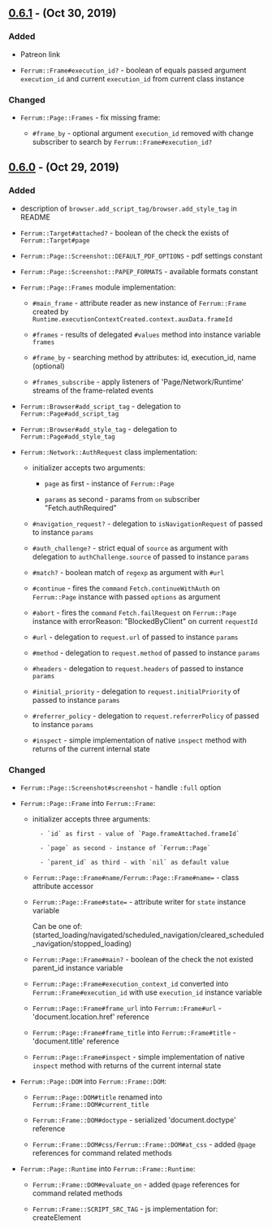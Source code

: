 ## [0.6.1] - (Oct 30, 2019) ##

### Added

- Patreon link

- `Ferrum::Frame#execution_id?` - boolean of equals passed argument `execution_id` and current `execution_id` from current class instance

### Changed

- `Ferrum::Page::Frames` - fix missing frame:

    - `#frame_by` - optional argument `execution_id` removed with change subscriber to search by `Ferrum::Frame#execution_id?`

## [0.6.0] - (Oct 29, 2019) ##

### Added

- description of `browser.add_script_tag/browser.add_style_tag` in README

- `Ferrum::Target#attached?` - boolean of the check the exists of `Ferrum::Target#page`

- `Ferrum::Page::Screenshot::DEFAULT_PDF_OPTIONS` - pdf settings constant

- `Ferrum::Page::Screenshot::PAPEP_FORMATS` - available formats constant

- `Ferrum::Page::Frames` module implementation:

    - `#main_frame` - attribute reader as new instance of `Ferrum::Frame` created by `Runtime.executionContextCreated.context.auxData.frameId`

    - `#frames` - results of delegated `#values` method into instance variable `frames`

    - `#frame_by` - searching method by attributes: id, execution_id, name (optional)

    - `#frames_subscribe` - apply listeners of 'Page/Network/Runtime' streams of the frame-related events

- `Ferrum::Browser#add_script_tag` - delegation to `Ferrum::Page#add_script_tag`

- `Ferrum::Browser#add_style_tag` - delegation to `Ferrum::Page#add_style_tag`

- `Ferrum::Network::AuthRequest` class implementation:

    - initializer accepts two arguments:

        - `page` as first - instance of `Ferrum::Page`

        - `params` as second - params from `on` subscriber "Fetch.authRequired"

    - `#navigation_request?` - delegation to `isNavigationRequest` of passed to instance `params`

    - `#auth_challenge?` - strict equal of `source` as argument with delegation to `authChallenge.source` of passed to instance `params`

    - `#match?` - boolean match of `regexp` as argument with `#url`

    - `#continue` - fires the `command` `Fetch.continueWithAuth` on `Ferrum::Page` instance with passed `options` as argument

    - `#abort` - fires the `command` `Fetch.failRequest` on `Ferrum::Page` instance with errorReason: "BlockedByClient" on current `requestId`

    - `#url` - delegation to `request.url` of passed to instance `params`

    - `#method` - delegation to `request.method` of passed to instance `params`

    - `#headers` - delegation to `request.headers` of passed to instance `params`

    - `#initial_priority` - delegation to `request.initialPriority` of passed to instance `params`

    - `#referrer_policy` - delegation to `request.referrerPolicy` of passed to instance `params`

    - `#inspect` - simple implementation of native `inspect` method with returns of the current internal state

### Changed

- `Ferrum::Page::Screenshot#screenshot` - handle `:full` option

- `Ferrum::Page::Frame` into `Ferrum::Frame`:

    - initializer accepts three arguments:

            - `id` as first - value of `Page.frameAttached.frameId`

            - `page` as second - instance of `Ferrum::Page`

            - `parent_id` as third - with `nil` as default value

    - `Ferrum::Page::Frame#name/Ferrum::Page::Frame#name=` - class attribute accessor

    - `Ferrum::Page::Frame#state=` - attribute writer for `state` instance variable

        Can be one of: (started_loading/navigated/scheduled_navigation/cleared_scheduled_navigation/stopped_loading)

    - `Ferrum::Page::Frame#main?` - boolean of the check the not existed parent_id instance variable

    - `Ferrum::Page::Frame#execution_context_id` converted into `Ferrum::Frame#execution_id` with use `execution_id` instance variable

    - `Ferrum::Page::Frame#frame_url` into `Ferrum::Frame#url` - 'document.location.href' reference

    - `Ferrum::Page::Frame#frame_title` into `Ferrum::Frame#title` - 'document.title' reference

    - `Ferrum::Page::Frame#inspect` - simple implementation of native `inspect` method with returns of the current internal state

- `Ferrum::Page::DOM` into `Ferrum::Frame::DOM`:

    - `Ferrum::Page::DOM#title` renamed into `Ferrum::Frame::DOM#current_title`

    - `Ferrum::Frame::DOM#doctype` - serialized 'document.doctype' reference

    - `Ferrum::Frame::DOM#css/Ferrum::Frame::DOM#at_css` - added `@page` references for command related methods

- `Ferrum::Page::Runtime` into `Ferrum::Frame::Runtime`:

    - `Ferrum::Frame::DOM#evaluate_on` - added `@page` references for command related methods

    - `Ferrum::Frame::SCRIPT_SRC_TAG` - js implementation for: createElement <script>, fil in `src` with appendChild into document.head

    - `Ferrum::Frame::SCRIPT_TEXT_TAG` - js implementation for: createElement <script>, fil in `text` with appendChild into document.head

    - `Ferrum::Frame::STYLE_TAG` - js implementation for: createElement <style> with appendChild into document.head

    - `Ferrum::Frame::LINK_TAG` - js implementation for: createElement <link>, fil in `href` with appendChild into document.head

    - `Ferrum::Frame::Runtime#add_script_tag` - fires `evaluate_async` with passed args: url, path, content, type: "text/javascript"

    - `Ferrum::Frame::Runtime#add_style_tag` - fires `evaluate_async` with passed args: url, path, content

- `Ferrum::Network` - switch from deprecated `Network.continueInterceptedRequest` to `Fetch.continueRequest`

- `Ferrum::Network::Exchange`:

    - first argument `page` for initialize with fill `page` instance variable

    - `#build_response` - fix arguments for `Network::Response.new`

    - `#inspect` - simple implementation of native `inspect` method with returns of the current internal state

- `Ferrum::Network::InterceptedRequest`:

    - `#interception_id` into `#request_id` as `requestId` reference on passed `params`
    
    - `#respond` - the `custom request fulfilment support` implementation by fires the `command` `Fetch.failRequest` on `Ferrum::Page` instance with passed `options` as argument

- `Ferrum::Network::Response`:

    - first argument `page` for initialize with fill `page` instance variable

    - `#body` - implementation of ability to get response body by fires the `command` `Network.getResponseBody` on `Ferrum::Page` instance with on specific `requestId`

    - `#main?` - boolean of equals `page.network.response` and current class instance

    - `#==` - boolean of equals passed argument object.id and current `requestId` from `params` instance variable

    - `#inspect` - simple implementation of native `inspect` method with returns of the current internal state

- `Ferrum::Node`:

    - replaced first argument `page` into `frame` / `page` instance variable initialized as `frame.page`

    - `#frame_id` - delegation to `frameId` of passed to instance `description`

    - `#frame` - instance of frame from `page` instance found by `#frame_id`

- `Ferrum::Page::Event` - add frames implementation:

    - `event/document_id` attribute readers

    - `#subscribe` listeners replaced with `#frames_subscribe` from included `Ferrum::Page::Frames` instance

    - `#resize` - evaluate JS: document.documentElement.scrollWidth, document.documentElement.scrollHeight for fullscreen case

### Removed

- `Ferrum::Page`

    - `#frame_name`

    - `#frame_url`, with delegated `Ferrum::Browser#frame_url`

    - `#frame_title`, with delegated `Ferrum::Browser#frame_title`

    - `#within_frame`, with delegated `Ferrum::Browser#within_frame`

- `Ferrum::Page::Event`:
 
    - include DOM, Runtime, Frame

    - `waiting_frames` instance variable

    - `frame_stack` instance variable

## [0.5.0] - (Sep 27, 2019) ##

### Added

- description of `Thread safety` approach section in README

- `Ferrum::NoSuchTargetError`

- `Ferrum::Network::Request#url_fragment` - delegation to `urlFragment` of instance `request`

- The removing of temporary directory on `Ferrum::Browser::Process#stop`:

    `Ferrum::Browser::Process.directory_remover` proc for remove entry with the passed path to the temporary directory as an argument

- `Ferrum::Page#viewport_size` - evaluates JS: `innerWidth` and `innerHeight` values on `window` object

- `Ferrum::Page#document_size` - evaluates JS: `offsetWidth` and `offsetHeight` values on `document.documentElement` object

- `Ferrum::Browser#viewport_size` - delegation to `Ferrum::Page#viewport_size`

- `Ferrum::Context` class implementation:

    - initializer accepts three arguments:

        - `browser` as first - instance of `Ferrum::Browser`

        - `contexts` as second - instance of `Ferrum::Contexts`

        - `id` as third - the value of browser command: `Target.createBrowserContext.browserContextId`

    - includes `id` attribute reader - the passed argument: `id`

    - includes `targets` attribute reader - the thread safe instance of hash

    - includes `pendings` attribute reader - the thread safe instance of mutable variable

    - includes `POSITION` constant - the freeze array of `first` `last` symbols  

    - `#default_target` - memoization of `#create_target` result

    - `#create_target` - assigns `target.id` as fetch of `targetId` from `Target.createTarget` with assign `target` from `targetInfo`

    - `#page` - delegation to `default_target` of `Ferrum::Context`

    - `#pages` - delegations to `page`'s taken from `Ferrum::Context#targets` as `values`
 
    - `#windows` - delegations to `page`'s taken from `Ferrum::Context#targets` as `values` with `window?` truthy condition
    
        takes `position` as first argument and optional second argument `size` with `1` as default value
           
        may raise `ArgumentError` on the passed `position` which not included into `Ferrum::Context::POSITION` constant values

    - `#create_page` - delegation to `target` with the `target` recreation by `Ferrum::Context#create_target`

    - `#add_target` - creates new instance of `Ferrum::Target` with fill by `Ferrum::Target.window?` condition of:
     
        `targets` instance variable on `id` or `pendings` instance variable as replace of `@value`

    - `#update_target` - updates specific `target` in `targets` instance variable by `target_id` and `params` which are passed as arguments  

    - `#delete_target` - deletes from `targets` instance variable by passed `target_id` as argument

    - `#dispose` - disposes from `contexts` instance variable by passed `id` as attribute reader

    - `#inspect` - simple implementation of native `inspect` method with returns of the current internal state

- `Ferrum::Target` class implementation:

    - initializer accepts two arguments:

        - `browser` as first - instance of `Ferrum::Browser`

        - `params` as second (optional) - instance of `Ferrum::Contexts`

    - `#update` - attribute writer for `params` instance variable by passed `params` as one argument 

    - `#page` - new instance of `Ferrum::Page` created for specific `targetId`

    - `#window?` - boolean of the check the exists of `Ferrum::Target#opener_id` 

    - `#id` - delegation to `targetId` of passed to instance `params`

    - `#type` - delegation to `type` of passed to instance `params`

    - `#title` - delegation to `title` of passed to instance `params`

    - `#url` - delegation to `url` of passed to instance `params`

    - `#opener_id` - delegation to `openerId` of passed to instance `params`

    - `#context_id` - delegation to `browserContextId` of passed to instance `params`

- `Ferrum::Contexts` class implementation: (subscriber on `Target.targetCreated`)

    - initializer accepts `browser` as the one argument

    - includes `contexts` attribute reader - the thread safe instance of hash

    - `#default_context` - memoization of `#create` result

    - `#find_by` - finding the last match in `contexts` instance variable by match of passed `target_id` into `targets.keys`

        required `target_id: value` argument
    
        returns `nil` on the not-matched case

    - `#create` - assigns new instance of `Ferrum::Context` with fetched `browserContextId` from `Target.createBrowserContext` into `contexts` instance variable
    
        returns the created instance of `Ferrum::Context` 

    - `#dispose` - removes specific `context` from `contexts` instance variable by passed `context_id` with fires `Target.disposeBrowserContext` browser command

        returns `true` boolean on the success dispose

    - `#reset` - nullify the `default_context` instance variable and fires the `dispose` method on each `context` in `contexts` instance variable

- `Ferrum::Browser#contexts` - reader of `Ferrum::Contexts` instance:

- `Ferrum::Browser#default_context` - delegation to `Ferrum::Browser#contexts`

- the delegation to `Ferrum::Browser#default_context`:

    - `Ferrum::Browser#create_target`
    
    - `Ferrum::Browser#create_page`

    - `Ferrum::Browser#pages`

    - `Ferrum::Browser#windows`

### Changed

- `Ferrum::NoSuchWindowError` into `NoSuchPageError`

- `Ferrum::Page::NEW_WINDOW_WAIT` moved as unchanged to `Ferrum::Target`

- `Ferrum::Browser#page` - the delegation from `Ferrum::Browser#targets` to `Ferrum::Browser#default_context`

- `Ferrum::Browser#page` - from the instance of `Ferrum::Browser#targets` into delegation to `Ferrum::Browser#default_context`

### Removed

- `Ferrum::EmptyTargetsError`

- the `hack` to handle `new window` which doesn't have events at all by `Ferrum::Page#session_id` with `Target.attachToTarget` and `Target.detachFromTarget` usage

- `Ferrum::Page#close_connection` - the logic is moved to `Ferrum::Page#close` directly

- the third argument (`new_window = false`) for `Ferrum::Page` initializer  

- `Ferrum::Targets` class with the delegations to `Ferrum::Targets` instance in `Ferrum::Browser` instance:
    
    - `Ferrum::Browser#window_handle`
    
    - `Ferrum::Browser#window_handles`
    
    - `Ferrum::Browser#switch_to_window`
    
    - `Ferrum::Browser#open_new_window`
    
    - `Ferrum::Browser#close_window`
    
    - `Ferrum::Browser#within_window`

## [0.4.0] - (Sep 17, 2019) ##

### Added

- `Ferrum::Network` module - moved logic from `Ferrum::Page::Net` with addition changes

- `Ferrum::Browser#network` - instance of `Ferrum::Network` from delegated `Ferrum::Page` instance

- `Ferrum::Network#request` & `Ferrum::Network#response` - delegation to `Network::Exchange` instance

- `Ferrum::Network#first_by` / `Ferrum::Network#last_by` - implemented searching by passed request_id in `Network::Exchange` instance 

- `Ferrum::Browser#traffic` delegation to `Ferrum::Network` of `Network::Exchange` instances

- `Ferrum::Network::Exchange` - simple request/response constructor with monitoring

    - `#build_request` - instance of `Network::Request` with passed params
    
    - `#build_response` - instance of `Network::Response` with passed params

    - `#build_error` - instance of `Network::Error` with passed params
    
    - `#navigation_request?` - the request verification on document by passed frame_id
    
    - `#blocked?` - boolean which becomes true when no the constructed response

    - `#to_a` - returns array of constructed request/response/error instances

- `Ferrum::Network::Request#type` - delegation to `type` of passed to instance params

- `Ferrum::Network::Request#type?` - boolean compare with `type` of instance with passed type as argument

- `Ferrum::Network::Request#frame_id` - delegation to `frameId` of passed to instance params

- `Ferrum::Network::InterceptedRequest#abort` - fires `continue` method of instance with `errorReason` as `Aborted`   

- `Ferrum::Network::InterceptedRequest#inspect` - simple implementation of native `inspect` method with returns of the current internal state  

- `Ferrum::Page::Frame#frame_id` - reader to public available of `frameId` by `Ferrum::Page#frame_id`

### Changed

- description of `Network/Authorization/Interception` sections in README

- `Ferrum::Browser#screenshot` & `Ferrum::Browser#pdf` methods are returns bin when no path is given

- `Ferrum::Browser#status` delegated to `Ferrum::Network`

- `Ferrum::Browser#authorize` delegated to `Ferrum::Network`

- `Ferrum::Network` module into `class` approach for `InterceptedRequest/Request/Response/Error` classes

- `Ferrum::Browser#intercept_request` into `Ferrum::Network#intercept`

- `Ferrum::Browser#subscribe` into `Ferrum::Network#subscribe` with public available

- `Ferrum::Browser#authorized_response` into `Ferrum::Network#authorized_response` with public available

- `Ferrum::Browser#clear_memory_cache` & `Ferrum::Browser#clear_network_traffic`

    merged to `Ferrum::Network#clear` with addition of `traffic` clear by the argument as symbol type of `traffic/cache`

- `Ferrum::Network::Request#time` - use `wallTime` params fir time detection

- `body_size` attribute writer of `Ferrum::Network::Response` with reduce of size on headers_size

    to handle `encodedDataLength` when `Network.responseReceived` is not dispatched

### Removed

- `Ferrum::Network::Response#redirect_url`

- `Ferrum::Page::Net`

- `Ferrum::Browser#abort_request`

- `Ferrum::Browser#continue_request`

- `Ferrum::Browser#response_headers`

- `Ferrum::Browser#network_traffic`

- `Ferrum::Network::InterceptedRequest#is_navigation_request=` (attribute writer)

## [0.3.0] - (Sep 12, 2019) ##

### Added

- CI build by TravisCI for ruby versions: `2.3/2.4/2.5/2.6/jruby-9.2.8.0`

- fix specs with support of MacOS time formats

- `Ferrum::Mouse::CLICK_WAIT` as `FERRUM_CLICK_WAIT` `ENV-var` with `0.1` as default value

- `Ferrum::Browser#authorize` option `:type` with valid values `:server` (by default), `:proxy`

- Logo :tada:

- `Ferrum::Node#inner_text` - evaluates JS: `this.innerText` on Node instance

- `Ferrum::Page::Runtime::INTERMITTENT_ATTEMPTS` as `FERRUM_INTERMITTENT_ATTEMPTS` `ENV-var` with `6` as default value

- `Ferrum::Page::Runtime::INTERMITTENT_SLEEP` as `FERRUM_INTERMITTENT_SLEEP` `ENV-var` with `0.1` as default value

- `Ferrum::Page#on` getting the `name` as option with `:dialog/:request_intercepted` cases & `block` as last argument

- `Ferrum::Browser#on` - delegated actions to `Ferrum::Page` instance

- `Ferrum::Dialog` object to handle JavaScript Dialog's

    - required `page, params` as init arguments

    - `#accept` fires JS: `Page.handleJavaScriptDialog` as command on provided `Ferrum::Page` instance with options which included `accept: true`

    - `#dismiss` fires JS: `Page.handleJavaScriptDialog` as command on provided `Ferrum::Page` instance with `accept: false`

    - `#match?` compare message by passed regexp

    - description of `Dialog` feature in README

- `Ferrum::Page::Event` extend of `Concurrent::Event` with implementation of `reset/wait` fix
 
    - implement `Ferrum::Page::Event#iteration` to reuse `synchronize` block on `@iteration` value of `Concurrent::Event`

    - redefinition of `Concurrent::Event#reset` - increase `@iteration` outside of `if @set` block

- `FERRUM_PROCESS_TIMEOUT` `ENV-var` as `Ferrum::Browser::Process::PROCESS_TIMEOUT` with `2` as default value

- Elapsed time implementation:

    - `Ferrum::Browser::Process::WAIT_KILLED` with `0.05`
    
    - `Ferrum.monotonic_time` - delegation to `Concurrent` object

    - `Ferrum.started` - class variable `@@started` as `monotonic_time`

    - `Ferrum.elapsed_time` - a difference of `monotonic_time` as minuend and passed time as argument or `@@started` as subtrahend

    - `Ferrum.timeout?` - boolean compare passed values `(start, timeout)` by `elapsed_time`

- JRuby support by replaces of `::Process::CLOCK_MONOTONIC` usages according to `Elapsed-time` implementation

### Changed

- fix globally changing of Thread behaviour on options `abort_on_exception/report_on_exception`

- `Ferrum::Page::Input#find_position` into `Ferrum::Node#find_position`

- `Ferrum::Browser#scroll_to` into `Ferrum::Mouse#scroll_to`

- option `:timeout` into `:wait` for `Ferrum::Page#command` / `Ferrum::Mouse#click`

- description of `Authorization` options in README

- `Ferrum::Page::Net#intercept_request` block as last argument into `Ferrum::Page::Net#on(:request_intercepted)` with passed block

- `Ferrum::Browser::TIMEOUT` into `Ferrum::Browser::DEFAULT_TIMEOUT` as `FERRUM_DEFAULT_TIMEOUT` `ENV-var` with `5` as default value

- usage of `Concurrent::Event` into `Ferrum::Page::Event` as `@event` of `Ferrum::Page` instance
 
- `Ferrum::Page::NEW_WINDOW_BUG_SLEEP` into `Ferrum::Page::NEW_WINDOW_WAIT` as `FERRUM_NEW_WINDOW_WAIT` `ENV-var` with `0.3` as default value 

### Removed

- `Ferrum::Page::Input`

- `Ferrum::Browser#proxy_authorize` / `Ferrum::Page::Net#proxy_authorize`

- `Ferrum::ModalNotFoundError`

- `Ferrum::Page#reset_modals` with delegation to `Ferrum::Browser`

- `Ferrum::Page#find_modal` with delegation to `Ferrum::Browser`

- `Ferrum::Page#accept_prompt` with delegation to `Ferrum::Browser`

- `Ferrum::Page#dismiss_confirm` with delegation to `Ferrum::Browser`

- `Ferrum::Page#accept_confirm` with delegation to `Ferrum::Browser`

- `Ferrum::Browser#on_request_intercepted`

## [0.2.1] - (Sep 5, 2019) ##

### Added

- handle `EOFError/Errno::ECONNRESET/Errno::EPIPE` errors with rescue

- description options of `Customization` in README

### Changed

- increased `Browser::Process::PROCESS_TIMEOUT` constant by 1

- `Ferrum::Network::InterceptedRequest#match?` to handle cases for `Ruby 2.3` and less
 
## [0.2.0] - (Sep 3, 2019) ##

### Added

- snippet examples of the actions in README

- `Ferrum::Node#focus` - fires the `command` `DOM.focus` on `Ferrum::Page` instance

- `Ferrum::Node#blur` - evaluates JS: `this.blur()` on `Ferrum::Page` instance

- `Ferrum::Node#click` - fires the native `click` on `Ferrum::Page` instance

- usage of `FERRUM_INTERMITTENT_ATTEMPTS` `ENV-var` on the rescue of runtime intermittent error

- implementation's of `Ferrum::Page::DOM#xpath` & `Ferrum::Page::DOM#at_xpath` 

- `Ferrum.with_attempts` - retry attempt with the sleep on the block passed as an argument

- `Ferrum::NoExecutionContextError` - raises when there's no `context` available

- `Ferrum::Node#attribute` - evaluates JS: `this.getAttribute` with passed `name`

- `Ferrum::Mouse` - dedicated class of `mouse` actions: `click/down/up/move`

- `Ferrum::Browser#mouse` - delegated actions to `Ferrum::Mouse` instance extracted from `Ferrum::Page::Input`

- `Ferrum::Page::Input#find_position` - usage of `DOM.getContentQuads` to find position of node by `top/left`

- `Ferrum::Keyboard` - dedicated class of `keyboard` actions: `down/up/type/modifiers`

- `Ferrum::Browser#keyboard` - delegated actions to `Ferrum::Keyboard` instance extracted from `Ferrum::Page::Input`

- `Ferrum::Headers` dedicated class of headers manager with `get/set/clear/add` actions which delegated to `Ferrum::Page` instance

- `Ferrum::Cookies` dedicated class which includes logic from `Ferrum::Browser::API::Cookie` & `Ferrum::Cookie` with actions: `all/[]/set/remove/clear`

- `Ferrum::Page#cookies` - delegated actions to `Ferrum::Cookies` instance

- `Ferrum::Page::Screenshot` module with methods `screenshot/pdf` implemented by commands `Page.captureScreenshot/Page.printToPDF`

- `Ferrum::Browser#screenshot` - delegated actions to `Page::Screenshot` module

- `Ferrum::Network::InterceptedRequest` class with methods: `auth_challenge?/match?/abort/continue/url/method/headers/initial_priority/referrer_policy`

- `Ferrum::Browser#intercept_request` - method with delegated to `Ferrum::Page::Net` which sets pattern into `Network.setRequestInterception`

- `Ferrum::Browser#on_request_intercepted` - method with delegated to `Ferrum::Page::Net` which applies passed block

- `Ferrum::Browser#abort_request` - method with delegated to `Ferrum::Page::Net` which stops request by passed interception_id

### Changed

- `Ferrum::Page::Input#send_keys` into `Ferrum::Page::Input#type`

- `Ferrum::DeadBrowser` into `Ferrum::DeadBrowserError`

- `Ferrum::ModalNotFound` into `Ferrum::ModalNotFoundError`

- `Ferrum::StatusFailError` into `Ferrum::StatusError`

- `Ferrum::NodeError` into `Ferrum::NodeNotFoundError`

- `Ferrum::Page#go_back` into `Ferrum::Page#back`

- `Ferrum::Page#go_forward` into `Ferrum::Page#forward`

- `Ferrum::Page::Dom#property` into `Ferrum::Page#property`

- `Ferrum::Page::Dom#select_file` into `Ferrum::Page#select_file`

- `Ferrum::Node::#click` getting the `mode` argument as option with `right/double/left` cases

- `Ferrum::Page::Frame#switch_to_frame` into `Ferrum::Page::Frame#within_frame` with added case of `ArgumentError`

### Removed

- `Ferrum::ObsoleteNode` error

- `Ferrum::FrameNotFound` error

- `Ferrum::Page::Input#set`

- `Ferrum::Page::Input#select`

- `Ferrum::Node::#attributes`

- `Ferrum::Node::#[]`

- `Ferrum::Node::#select_option`

- `Ferrum::Node::#unselect_option`

- `Ferrum::Node::#visible?`

- `Ferrum::Node::#checked?`

- `Ferrum::Node::#selected?`

- `Ferrum::Node::#disabled?`

- `Ferrum::Node::#path`

- `Ferrum::Node::#right_click`

- `Ferrum::Node::#double_click`

- `Ferrum::Page::Input#type`

- `Ferrum::Page::Input#generate_modifiers`

- `Ferrum::Browser::API` - `Header, Cookie, Screenshot, Intercept`

- `Ferrum::Browser#set_overrides`

- `Ferrum::Browser#url_whitelist`

- `Ferrum::Browser#url_blacklist`

## [0.1.2] - (Aug 27, 2019) ##

### Added

- catch of the intermittent errors inside of `evaluate's` methods

- `Ferrum::Page::Runtime#evaluate_on` - fires `Runtime.callFunctionOn` command with `functionDeclaration` on `Ferrum::Page`

### Removed

- `Ferrum::Page::Runtime#evaluate_in`

## [0.1.1] - (Aug 26, 2019) ##

### Added

- stringify the `url` which passed to `Ferrum::Page#goto`

## [0.1.0] - (Aug 26, 2019) ##

### Added

- fires the `Ferrum::NodeError` on zero of `node_id`

### Changed

- basic description in README 

## [0.1.0.alpha] - (Aug 2, 2019) ##

### Added

- Initial implementation

    #### Modules:

    - `Ferrum`

    - `Ferrum::Network` - simple requests/responses data store

    #### Classes:

    - `Ferrum::Browser` - basic command interface

    - `Ferrum::Cookie` - simple store of the cookie attributes

    - `Ferrum::Node` - abstract level of DOM-node with basic methods

    - `Ferrum::Page` - basic object of the command references, which included `DOM`, network and browser logic

    - `Ferrum::Targets` - initialize of the `window` manager with a clean browser state

    - classes of errors with a description of specific raises reasons

[0.6.1]: https://github.com/rubycdp/ferrum/compare/v0.6...v0.6.1
[0.6.0]: https://github.com/rubycdp/ferrum/compare/v0.5...v0.6
[0.5.0]: https://github.com/rubycdp/ferrum/compare/v0.4...v0.5
[0.4.0]: https://github.com/rubycdp/ferrum/compare/v0.3...v0.4
[0.3.0]: https://github.com/rubycdp/ferrum/compare/v0.2.1...v0.3
[0.2.1]: https://github.com/rubycdp/ferrum/compare/v0.2...v0.2.1
[0.2.0]: https://github.com/rubycdp/ferrum/compare/v0.1.2...v0.2
[0.1.2]: https://github.com/rubycdp/ferrum/compare/v0.1.1...v0.1.2
[0.1.1]: https://github.com/rubycdp/ferrum/compare/v0.1.0...v0.1.1
[0.1.0]: https://github.com/rubycdp/ferrum/compare/v0.1.0.alpha...v0.1.0
[0.1.0.alpha]: https://github.com/rubycdp/ferrum/releases/tag/v0.1.0.alpha
